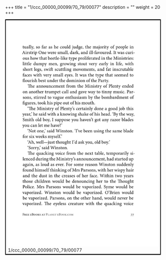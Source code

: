 +++
title = "1/ccc_00000_00099/70_79/00077"
description = ""
weight = 20
+++

<table style="border:2px solid black;max-width:800px;max-height:800px;" 
><tr><td>
<img class="center-fit-jpg"
src="/jpg_/out_jpg_1984__077.jpg">
1/ccc_00000_00099/70_79/00077
</img></td></tr></table>
